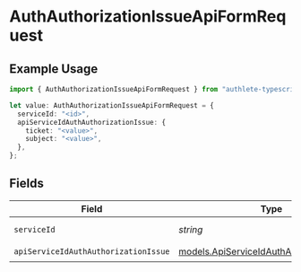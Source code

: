 # AuthAuthorizationIssueApiFormRequest

## Example Usage

```typescript
import { AuthAuthorizationIssueApiFormRequest } from "authlete-typescript-sdk/models/operations";

let value: AuthAuthorizationIssueApiFormRequest = {
  serviceId: "<id>",
  apiServiceIdAuthAuthorizationIssue: {
    ticket: "<value>",
    subject: "<value>",
  },
};
```

## Fields

| Field                                                                                           | Type                                                                                            | Required                                                                                        | Description                                                                                     |
| ----------------------------------------------------------------------------------------------- | ----------------------------------------------------------------------------------------------- | ----------------------------------------------------------------------------------------------- | ----------------------------------------------------------------------------------------------- |
| `serviceId`                                                                                     | *string*                                                                                        | :heavy_check_mark:                                                                              | A service ID.                                                                                   |
| `apiServiceIdAuthAuthorizationIssue`                                                            | [models.ApiServiceIdAuthAuthorizationIssue](../../models/apiserviceidauthauthorizationissue.md) | :heavy_check_mark:                                                                              | N/A                                                                                             |